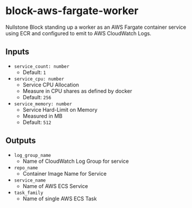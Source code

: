 # block-aws-fargate-worker

Nullstone Block standing up a worker as an AWS Fargate container service using ECR and configured to emit to AWS CloudWatch Logs.

## Inputs

- `service_count: number`
  - Default: `1`
- `service_cpu: number`
  - Service CPU Allocation
  - Measure in CPU shares as defined by docker
  - Default: `256`
- `service_memory: number`
  - Service Hard-Limit on Memory
  - Measured in MB 
  - Default: `512`

## Outputs

- `log_group_name`
  - Name of CloudWatch Log Group for service
- `repo_name`
  - Container Image Name for Service
- `service_name`
  - Name of AWS ECS Service
- `task_family`
  - Name of single AWS ECS Task 
